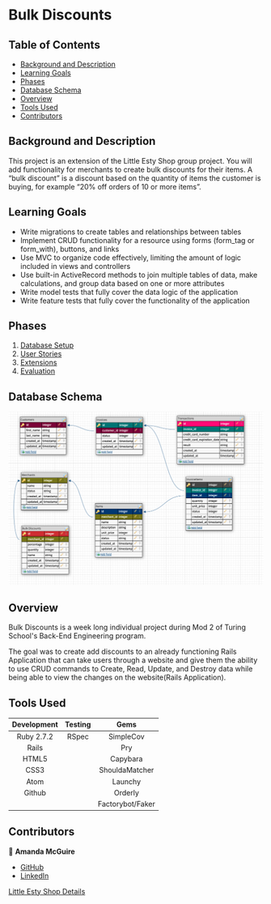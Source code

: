 # Bulk Discounts

## Table of Contents

- [Background and Description](#background-and-description)
- [Learning Goals](#learning-goals)
- [Phases](#phases)
- [Database Schema](#database-schema)
- [Overview](#overview)
- [Tools Used](#tools-used)
- [Contributors](#contributors)

## Background and Description

This project is an extension of the Little Esty Shop group project. You will add functionality for merchants to create bulk discounts for their items. A “bulk discount” is a discount based on the quantity of items the customer is buying, for example “20% off orders of 10 or more items”.

## Learning Goals
- Write migrations to create tables and relationships between tables
- Implement CRUD functionality for a resource using forms (form_tag or form_with), buttons, and links
- Use MVC to organize code effectively, limiting the amount of logic included in views and controllers
- Use built-in ActiveRecord methods to join multiple tables of data, make calculations, and group data based on one or more attributes
- Write model tests that fully cover the data logic of the application
- Write feature tests that fully cover the functionality of the application


## Phases

1. [Database Setup](./doc/bulk_discounts_examples.md)
1. [User Stories](./doc/bulk_discounts_user_stories.md)
1. [Extensions](./doc/bulk_discounts_extensions.md)
1. [Evaluation](./doc/bulk_discounts_evaluation.md)

## Database Schema
![Database Picture](./doc/Database_Screen_Shot.png)


## Overview

Bulk Discounts is a week long individual project during Mod 2 of Turing School's Back-End Engineering program.

The goal was to create add discounts to an already functioning Rails Application that can take users through a website and give them the ability to use CRUD commands to Create, Read, Update, and Destroy data while being able to view the changes on the website(Rails Application).


## Tools Used

| Development | Testing       | Gems            |
|   :----:    |    :----:     |    :----:       |
| Ruby 2.7.2  | RSpec         | SimpleCov       |
| Rails       |               | Pry             |
| HTML5       |               | Capybara        |
| CSS3        |               | ShouldaMatcher  |
| Atom        |               | Launchy         |
| Github      |               | Orderly         |
|             |               | Factorybot/Faker|


## Contributors

👤  **Amanda McGuire**
- [GitHub](https://github.com/amcguire17)
- [LinkedIn](https://www.linkedin.com/in/amanda-e-mcguire/)

[Little Esty Shop Details](./doc/little-esty-shop-README.md)
